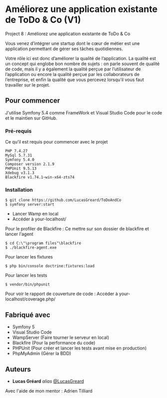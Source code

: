 # Améliorez une application existante de ToDo & Co (V1)

Project 8 : Améliorez une application existante de ToDo & Co

Vous venez d’intégrer une startup dont le cœur de métier est une application permettant de gérer ses tâches quotidiennes.

Votre rôle ici est donc d’améliorer la qualité de l’application. La qualité est un concept qui englobe bon nombre de sujets : on parle souvent de qualité de code, mais il y a également la qualité perçue par l’utilisateur de l’application ou encore la qualité perçue par les collaborateurs de l’entreprise, et enfin la qualité que vous percevez lorsqu’il vous faut travailler sur le projet.

## Pour commencer

J'utilise Symfony 5.4 comme FrameWork et Visual Studio Code pour le code et le maintien sur GitHub.

### Pré-requis

Ce qu'il est requis pour commencer avec le projet

```
PHP 7.4.27
MySql 5.7.31
Symfony 5.4.0
Composer version 2.1.9
PHPUnit 9.5.13
Xdebug v3.1.3
Blackfire v1.74.1~win-x64-zts74
```

### Installation

```
$ git clone https://github.com/LucasGreard/ToDoAndCo
$ symfony server:start
```

- Lancer Wamp en local
- Accéder à your-localhost/

Pour le profiler de Blackfire :
Ce mettre sur son dossier de blackfire et lancer l'agent

```
$ cd C:\"\program files"\blackfire
$ ./blackfire-agent.exe
```

Pour lancer les fixtures

```
$ php bin/console doctrine:fixtures:load
```

Pour lancer les tests

```
$ vendor/bin/phpunit
```

Pour voir le rapport de couverture de code :
Accéder à your-localhost/coverage.php/

## Fabriqué avec

- Symfony 5
- Visual Studio Code
- WampServer (Faire tourner le serveur en local)
- Blackfire (Pour la performance du code)
- PHPUnit (Pour créer et lancer les tests avant mise en production)
- PhpMyAdmin (Gérer la BDD)

## Auteurs

- **Lucas Gréard** _alias_ [@LucasGreard](https://github.com/LucasGreard/)

Avec l'aide de mon mentor : Adrien Tilliard
